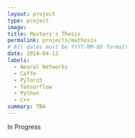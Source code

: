 ```yaml
---
layout: project
type: project
image: 
title: Masters's Thesis
permalink: projects/mathesis
# All dates must be YYYY-MM-DD format!
date: 2014-04-12
labels:
  - Neural Networks
  - Caffe
  - PyTorch
  - Tensorflow
  - Python
  - C++
summary: TBA
---
```


In Progress

